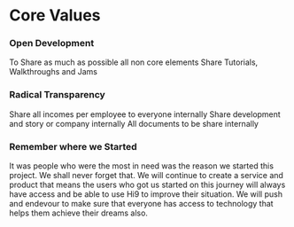 # Core Values

### Open Development
To Share as much as possible all non core elements
Share Tutorials, Walkthroughs and Jams

### Radical Transparency
Share all incomes per employee to everyone internally
Share development and story or company internally
All documents to be share internally

### Remember where we Started
It was people who were the most in need was the reason we started this project. We shall never forget that. We will continue to create a service and product that means the users who got us started on this journey will always have access and be able to use Hi9 to improve their situation. We will push and endevour to make sure that everyone has access to technology that helps them achieve their dreams also. 

